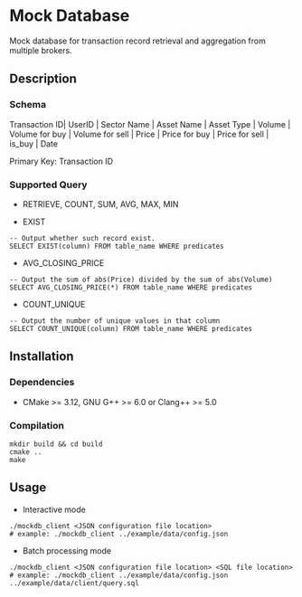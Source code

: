 # Mock Database

Mock database for transaction record retrieval and aggregation from multiple brokers. 

## Description

### Schema

Transaction ID| UserID | Sector Name | Asset Name | Asset Type | Volume | Volume for buy | Volume for sell | Price | Price for buy | Price for sell | is_buy | Date

Primary Key: Transaction ID

### Supported Query

+ RETRIEVE, COUNT, SUM, AVG, MAX, MIN

+ EXIST

```sqlite
-- Output whether such record exist.
SELECT EXIST(column) FROM table_name WHERE predicates
```

+ AVG_CLOSING_PRICE

```sqlite
-- Output the sum of abs(Price) divided by the sum of abs(Volume) 
SELECT AVG_CLOSING_PRICE(*) FROM table_name WHERE predicates
```

+ COUNT_UNIQUE

```sqlite
-- Output the number of unique values in that column
SELECT COUNT_UNIQUE(column) FROM table_name WHERE predicates
```

## Installation

### Dependencies

- CMake >= 3.12, GNU G++ >= 6.0 or Clang++ >= 5.0 
### Compilation

```shell script
mkdir build && cd build
cmake ..
make
```

## Usage

- Interactive mode

```shell script
./mockdb_client <JSON configuration file location>
# example: ./mockdb_client ../example/data/config.json
```

- Batch processing mode

```shell script
./mockdb_client <JSON configuration file location> <SQL file location>
# example: ./mockdb_client ../example/data/config.json ../example/data/client/query.sql
```
